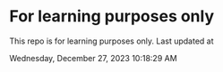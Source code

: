 # For learning purposes only
This repo is for learning purposes only.
Last updated at

Wednesday, December 27, 2023 10:18:29 AM

